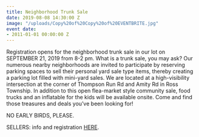 ```yaml
---
title: Neighborhood Trunk Sale
date: 2019-08-08 14:30:00 Z
image: "/uploads/Copy%20of%20Copy%20of%20EVENTBRITE.jpg"
event date:
- 2011-01-01 00:00:00 Z
---
```


Registration opens for the neighborhood trunk sale in our lot on SEPTEMBER 21, 2019 from 8-2 pm.  What is a trunk sale, you may ask?  Our numerous nearby neighborhoods are invited to participate by reserving parking spaces to sell their personal yard sale type items, thereby creating a parking lot filled with mini-yard sales.  We are located at a high-visibility intersection at the corner of Thompson Run Rd and Amity Rd in Ross Township. In addition to this open flea-market style community sale, food trucks and an inflatable for the kids will be available onsite.  Come and find those treasures and deals you’ve been looking for!  

NO EARLY BIRDS, PLEASE.

SELLERS: info and registration [HERE](https://www.eventbrite.com/o/north-hills-christian-church-18436740060).